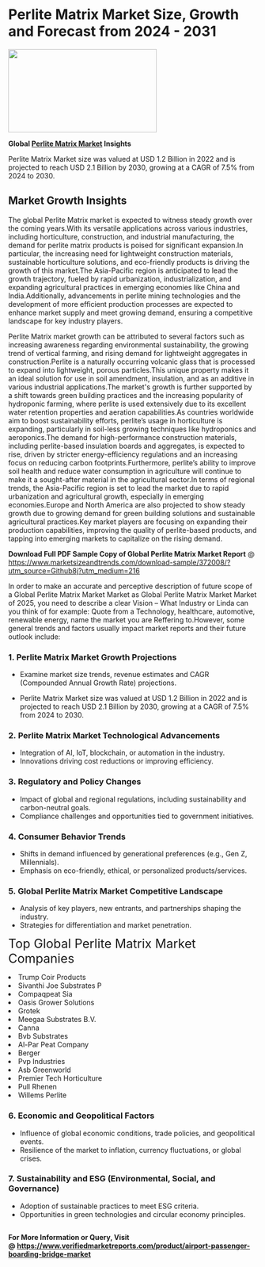 <H1>Perlite Matrix Market Size, Growth and Forecast from 2024 - 2031</H1><img class="aligncenter size-medium wp-image-584254" src="https://thirdeyenews.in/wp-content/uploads/2024/09/Global-Market-Research-300x168.jpeg" alt="" width="300" height="168" /><p><strong>Global&nbsp;<a href="https://www.marketsizeandtrends.com/download-sample/372008/?utm_source=Github8j?utm_medium=216">Perlite Matrix Market</a> Insights</strong></p><p>Perlite Matrix Market size was valued at USD 1.2 Billion in 2022 and is projected to reach USD 2.1 Billion by 2030, growing at a CAGR of 7.5% from 2024 to 2030.</p><p><h2>Market Growth Insights</h2> <p>The global Perlite Matrix market is expected to witness steady growth over the coming years.With its versatile applications across various industries, including horticulture, construction, and industrial manufacturing, the demand for perlite matrix products is poised for significant expansion.In particular, the increasing need for lightweight construction materials, sustainable horticulture solutions, and eco-friendly products is driving the growth of this market.The Asia-Pacific region is anticipated to lead the growth trajectory, fueled by rapid urbanization, industrialization, and expanding agricultural practices in emerging economies like China and India.Additionally, advancements in perlite mining technologies and the development of more efficient production processes are expected to enhance market supply and meet growing demand, ensuring a competitive landscape for key industry players.</p> <p>Perlite Matrix market growth can be attributed to several factors such as increasing awareness regarding environmental sustainability, the growing trend of vertical farming, and rising demand for lightweight aggregates in construction.Perlite is a naturally occurring volcanic glass that is processed to expand into lightweight, porous particles.This unique property makes it an ideal solution for use in soil amendment, insulation, and as an additive in various industrial applications.The market's growth is further supported by a shift towards green building practices and the increasing popularity of hydroponic farming, where perlite is used extensively due to its excellent water retention properties and aeration capabilities.As countries worldwide aim to boost sustainability efforts, perlite’s usage in horticulture is expanding, particularly in soil-less growing techniques like hydroponics and aeroponics.The demand for high-performance construction materials, including perlite-based insulation boards and aggregates, is expected to rise, driven by stricter energy-efficiency regulations and an increasing focus on reducing carbon footprints.Furthermore, perlite’s ability to improve soil health and reduce water consumption in agriculture will continue to make it a sought-after material in the agricultural sector.In terms of regional trends, the Asia-Pacific region is set to lead the market due to rapid urbanization and agricultural growth, especially in emerging economies.Europe and North America are also projected to show steady growth due to growing demand for green building solutions and sustainable agricultural practices.Key market players are focusing on expanding their production capabilities, improving the quality of perlite-based products, and tapping into emerging markets to capitalize on the rising demand.</p> <p><span class=""><strong>Download Full PDF Sample Copy of Global Perlite Matrix Market Report</strong> @ <a href="https://www.marketsizeandtrends.com/download-sample/372008/?utm_source=Github8j?utm_medium=216" target="_blank">https://www.marketsizeandtrends.com/download-sample/372008/?utm_source=Github8j?utm_medium=216</a></span></p><p>In order to make an accurate and perceptive description of future scope of a Global&nbsp;Perlite Matrix Market Market as Global&nbsp;Perlite Matrix Market Market of 2025, you need to describe a clear Vision &ndash; What Industry or Linda can you think of for example: Quote from a Technology, healthcare, automotive, renewable energy, name the market you are Reffering to.However, some general trends and factors usually impact market reports and their future outlook include:</p><h3>1.&nbsp;<strong>Perlite Matrix Market Growth Projections</strong></h3><ul><li>Examine market size trends, revenue estimates and CAGR (Compounded Annual Growth Rate) projections.</li><li><p>Perlite Matrix Market size was valued at USD 1.2 Billion in 2022 and is projected to reach USD 2.1 Billion by 2030, growing at a CAGR of 7.5% from 2024 to 2030.</p></li></ul><h3>2.&nbsp;<strong>Perlite Matrix Market Technological Advancements</strong></h3><ul><li>Integration of AI, IoT, blockchain, or automation in the industry.</li><li>Innovations driving cost reductions or improving efficiency.</li></ul><h3>3.&nbsp;<strong>Regulatory and Policy Changes</strong></h3><ul><li>Impact of global and regional regulations, including sustainability and carbon-neutral goals.</li><li>Compliance challenges and opportunities tied to government initiatives.</li></ul><h3>4.&nbsp;<strong>Consumer Behavior Trends</strong></h3><ul><li>Shifts in demand influenced by generational preferences (e.g., Gen Z, Millennials).</li><li>Emphasis on eco-friendly, ethical, or personalized products/services.</li></ul><h3>5.&nbsp;<strong>Global Perlite Matrix Market Competitive Landscape</strong></h3><ul><li>Analysis of key players, new entrants, and partnerships shaping the industry.</li><li>Strategies for differentiation and market penetration.</li></ul><p data-pm-slice="1 1 []"><span style="color: inherit; font-family: inherit; font-size: 25px;">Top Global Perlite Matrix Market Companies</span></p><div class="" data-test-id=""><p><li>Trump Coir Products</li><li> Sivanthi Joe Substrates P</li><li> Compaqpeat Sia</li><li> Oasis Grower Solutions</li><li> Grotek</li><li> Meegaa Substrates B.V.</li><li> Canna</li><li> Bvb Substrates</li><li> Al-Par Peat Company</li><li> Berger</li><li> Pvp Industries</li><li> Asb Greenworld</li><li> Premier Tech Horticulture</li><li> Pull Rhenen</li><li> Willems Perlite</li></p></div><h3>6.&nbsp;<strong>Economic and Geopolitical Factors</strong></h3><ul><li>Influence of global economic conditions, trade policies, and geopolitical events.</li><li>Resilience of the market to inflation, currency fluctuations, or global crises.</li></ul><h3>7.&nbsp;<strong>Sustainability and ESG (Environmental, Social, and Governance)</strong></h3><ul><li>Adoption of sustainable practices to meet ESG criteria.</li><li>Opportunities in green technologies and circular economy principles.</li></ul><h2><strong style="font-size: 14px;">For More Information or Query, Visit @&nbsp;</strong><a style="background-color: #ffffff; font-size: 14px;" href="https://www.marketsizeandtrends.com/report/perlite-matrix-market/" target="_blank">https://www.verifiedmarketreports.com/product/airport-passenger-boarding-bridge-market</a></h2>